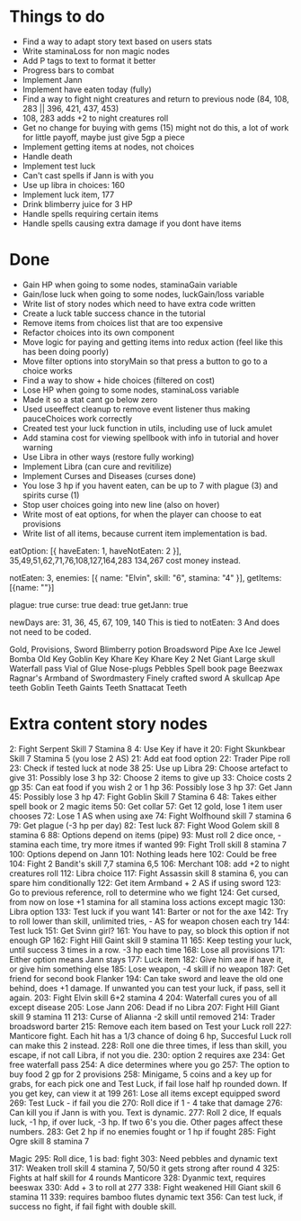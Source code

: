 # Things to do
<ul>
  <li>Find a way to adapt story text based on users stats</li>
  <li>Write staminaLoss for non magic nodes</li>
  <li>Add P tags to text to format it better</li>
  <li>Progress bars to combat</li>
  <li>Implement Jann</li>
  <li>Implement have eaten today (fully)</li>
  <li>Find a way to fight night creatures and return to previous node (84, 108, 283 || 396, 421, 437, 453)</li>
  <li>108, 283 adds +2 to night creatures roll</li>
  <li>Get no change for buying with gems (15) might not do this, a lot of work for little payoff, maybe just give 5gp a piece</li>
  <li>Implement getting items at nodes, not choices</li>
  <li>Handle death</li>
  <li>Implement test luck</li>
  <li>Can't cast spells if Jann is with you</li>
  <li>Use up libra in choices: 160</li>
  <li>Implement luck item, 177</li>
  <li>Drink blimberry juice for 3 HP</li>
  <li>Handle spells requiring certain items</li>
  <li>Handle spells causing extra damage if you dont have items</li>
</ul>

# Done
<ul>
  <li>Gain HP when going to some nodes, staminaGain variable</li>
  <li>Gain/lose luck when going to some nodes, luckGain/loss variable</li>
  <li>Write list of story nodes which need to have extra code written</li>
  <li>Create a luck table success chance in the tutorial</li>
  <li>Remove items from choices list that are too expensive</li>
  <li>Refactor choices into its own component</li>
  <li>Move logic for paying and getting items into redux action (feel like this has been doing poorly)</li>
  <li>Move filter options into storyMain so that press a button to go to a choice works</li>
  <li>Find a way to show + hide choices (filtered on cost)</li>
  <li>Lose HP when going to some nodes, staminaLoss variable</li>
  <li>Made it so a stat cant go below zero</li>
  <li>Used useeffect cleanup to remove event listener thus making pauceChoices work correctly</li>
  <li>Created test your luck function in utils, including use of luck amulet</li>
  <li>Add stamina cost for viewing spellbook with info in tutorial and hover warning</li>
  <li>Use Libra in other ways (restore fully working)</li>
  <li>Implement Libra (can cure and revitilize)</li>
  <li>Implement Curses and Diseases (curses done)</li>
  <li>You lose 3 hp if you havent eaten, can be up to 7 with plague (3) and spirits curse (1)</li>
  <li>Stop user choices going into new line (also on hover)</li>
  <li>Write most of eat options, for when the player can choose to eat provisions</li>
  <li>Write list of all items, because current item implementation is bad.</li>
</ul>

eatOption: [{ haveEaten: 1, haveNotEaten: 2 }],
35,49,51,62,71,76,108,127,164,283
134,267 cost money instead.

notEaten: 3,
enemies: [{ name: "Elvin", skill: "6", stamina: "4" }],
getItems: [{name: ""}]

plague: true
curse: true
dead: true
getJann: true

newDays are: 31, 36, 45, 67, 109, 140
This is tied to notEaten: 3
And does not need to be coded.

Gold,
Provisions,
Sword
Blimberry potion
Broadsword
Pipe
Axe
Ice Jewel
Bomba
Old Key
Goblin Key
Khare Key
Khare Key 2
Net Giant
Large skull
Waterfall pass
Vial of Glue
Nose-plugs
Pebbles
Spell book page
Beezwax
Ragnar's Armband of Swordmastery
Finely crafted sword
A skullcap
Ape teeth
Goblin Teeth
Gaints Teeth
Snattacat Teeth

# Extra content story nodes
2: Fight Serpent Skill 7 Stamina 8
4: Use Key if have it
20: Fight Skunkbear Skill 7 Stamina 5 (you lose 2 AS)
21: Add eat food option
22: Trader Pipe roll
23: Check if tested luck at node 38
25: Use up Libra
29: Choose artefact to give
31: Possibly lose 3 hp
32: Choose 2 items to give up
33: Choice costs 2 gp
35: Can eat food if you wish 2 or 1 hp
36: Possibly lose 3 hp
37: Get Jann
45: Possibly lose 3 hp
47: Fight Goblin Skill 7 Stamina 6
48: Takes either spell book or 2 magic items
50: Get collar
57: Get 12 gold, lose 1 item user chooses
72: Lose 1 AS when using axe
74: Fight Wolfhound skill 7 stamina 6
79: Get plague (-3 hp per day)
82: Test luck
87: Fight Wood Golem skill 8 stamina 6
88: Options depend on items (pipe)
93: Must roll 2 dice once, - stamina each time, try more itmes if wanted
99: Fight Troll skill 8 stamina 7
100: Options depend on Jann
101: Nothing leads here
102: Could be free
104: Fight 2 Bandit's skill 7,7 stamina 6,5
106: Merchant
108: add +2 to night creatures roll
112: Libra choice
117: Fight Assassin skill 8 stamina 6, you can spare him conditionally
122: Get item Armband + 2 AS if using sword
123: Go to previous reference, roll to determine who we fight
124: Get cursed, from now on lose +1 stamina for all stamina loss actions except magic
130: Libra option
133: Test luck if you want
141: Barter or not for the axe
142: Try to roll lower than skill, unlimited tries, - AS for weapon chosen each try
144: Test luck
151: Get Svinn girl? 
161: You have to pay, so block this option if not enough GP
162: Fight Hill Gaint skill 9 stamina 11
165: Keep testing your luck, until success 3 times in a row. -3 hp each time
168: Lose all provisions
171: Either option means Jann stays
177: Luck item
182: Give him axe if have it, or give him something else
185: Lose weapon, -4 skill if no weapon
187: Get friend for second book Flanker
194: Can take sword and leave the old one behind, does +1 damage. If unwanted you can test your luck, if pass, sell it again. 
203: Fight Elvin skill 6+2 stamina 4
204: Waterfall cures you of all except disease
205: Lose Jann
206: Dead if no Libra
207: Fight Hill Giant skill 9 stamina 11
213: Curse of Alianna -2 skill until removed
214: Trader broadsword barter
215: Remove each item based on Test your Luck roll
227: Manticore fight. Each hit has a 1/3 chance of doing 6 hp, Succesful Luck roll can make this 2 instead.
228: Roll one die three times, if less than skill, you escape, if not call Libra, if not you die.
230: option 2 requires axe
234: Get free waterfall pass
254: A dice determines where you go
257: The option to buy food 2 gp for 2 provisions
258: Minigame, 5 coins and a key up for grabs, for each pick one and Test Luck, if fail lose half hp rounded down. If you get key, can view it at 199
261: Lose all items except equipped sword
269: Test Luck - if fail you die
270: Roll dice if 1 - 4 take that damage
276: Can kill you if Jann is with you. Text is dynamic.
277: Roll 2 dice, If equals luck, -1 hp, if over luck, -3 hp. If two 6's you die. Other pages affect these numbers.
283: Get 2 hp if no enemies fought or 1 hp if fought
285: Fight Ogre skill 8 stamina 7

Magic
295: Roll dice, 1 is bad: fight
303: Need pebbles and dynamic text
317: Weaken troll skill 4 stamina 7, 50/50 it gets strong after round 4
325: Fights at half skill for 4 rounds Manticore
328: Dyanmic text, requires beeswax
330: Add + 3 to roll at 277
338: Fight weakened Hill Giant skill 6 stamina 11
339: requires bamboo flutes dynamic text
356: Can test luck, if success no fight, if fail fight with double skill.